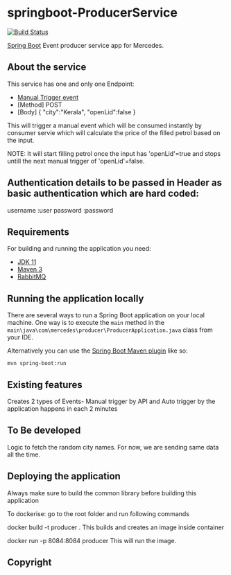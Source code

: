 # springboot-ProducerService

[![Build Status](https://travis-ci.org/codecentric/springboot-sample-app.svg?branch=master)](https://travis-ci.org/codecentric/springboot-sample-app)

 [Spring Boot](http://projects.spring.io/spring-boot/) Event producer service app for Mercedes.

## About the service

This service has one and only one Endpoint:

- [Manual Trigger event](https:/{host:port}/mercedes/v1/fuel)
- [Method] POST
- [Body]
{
    "city":"Kerala",
    "openLid":false
}

This will trigger a manual event which will be consumed instantly by consumer servie which will calculate the price of the filled petrol based on the input. 

NOTE: It will start filling petrol once the input has 'openLid'=true and stops untill the next manual trigger of 'openLid'=false.


## Authentication details to be passed in Header as basic authentication which are hard coded:
username :user
password  :password


## Requirements

For building and running the application you need:

- [JDK 11](https://www.oracle.com/java/technologies/javase-jdk11-downloads.html)
- [Maven 3](https://maven.apache.org)
- [RabbitMQ](https://www.rabbitmq.com/download.html)

## Running the application locally

There are several ways to run a Spring Boot application on your local machine. One way is to execute the `main` method in the `main\java\com\mercedes\producer\ProducerApplication.java` class from your IDE.

Alternatively you can use the [Spring Boot Maven plugin](https://docs.spring.io/spring-boot/docs/current/reference/html/build-tool-plugins-maven-plugin.html) like so:

```shell
mvn spring-boot:run
```

## Existing features

Creates 2 types of Events- Manual trigger by API  and Auto trigger by the application happens in each 2 minutes

## To Be developed

Logic to fetch the random city names. For now, we are sending same data all the time.

## Deploying the application

Always make sure to build the common library before building this application

To dockerise:
go to the root folder and run following commands

docker build -t producer .
This builds and creates an image inside container

docker run -p 8084:8084 producer
This will run the image.

## Copyright

